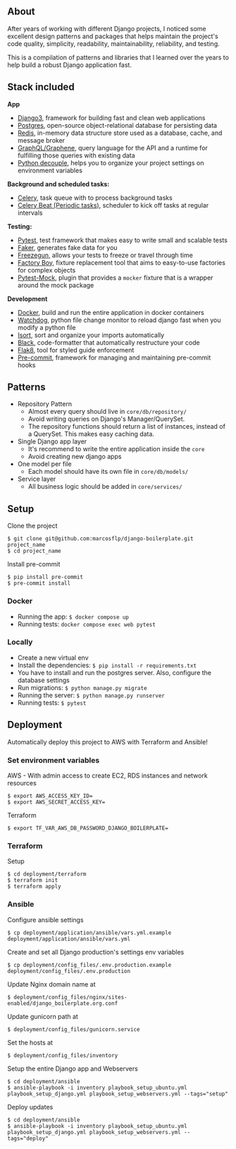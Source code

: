 ## About

After years of working with different Django projects, I noticed some excellent design patterns and packages that helps maintain the project's code quality, simplicity, readability, maintainability, reliability, and testing.

This is a compilation of patterns and libraries that I learned over the years to help build a robust Django application fast.


## Stack included

**App**
- [Django3](https://www.djangoproject.com/), framework for building fast and clean web applications
- [Postgres](https://www.postgresql.org/), open-source object-relational database for persisting data
- [Redis](https://redis.io/), in-memory data structure store used as a database, cache, and message broker
- [GraphQL/Graphene](https://docs.graphene-python.org/projects/django/en/latest/), query language for the API and a runtime for fulfilling those queries with existing data
- [Python decouple](https://github.com/henriquebastos/python-decouple), helps you to organize your project settings on environment variables

**Background and scheduled tasks:**
- [Celery](https://docs.celeryproject.org/en/stable/), task queue with to process background tasks
- [Celery Beat (Periodic tasks)](https://docs.celeryproject.org/en/stable/userguide/periodic-tasks.html), scheduler to kick off tasks at regular intervals

**Testing:**
- [Pytest](https://docs.pytest.org/en/6.2.x/), test framework that makes easy to write small and scalable tests
- [Faker](https://faker.readthedocs.io/en/master/), generates fake data for you
- [Freezegun](https://github.com/spulec/freezegun), allows your tests to freeze or travel through time
- [Factory Boy](https://factoryboy.readthedocs.io/en/stable/#), fixture replacement tool that aims to easy-to-use factories for complex objects
- [Pytest-Mock](https://pypi.org/project/pytest-mock/), plugin that provides a `mocker` fixture that is a wrapper around the mock package

**Development**
- [Docker](https://www.docker.com/), build and run the entire application in docker containers
- [Watchdog](https://pypi.org/project/watchdog/), python file change monitor to reload django fast when you modify a python file
- [Isort](https://github.com/PyCQA/isort), sort and organize your imports automatically
- [Black](https://github.com/psf/black), code-formatter that automatically restructure your code
- [Flak8](https://flake8.pycqa.org/en/latest/), tool for styled guide enforcement
- [Pre-commit](https://pre-commit.com/), framework for managing and maintaining pre-commit hooks


## Patterns

- Repository Pattern
  - Almost every query should live in `core/db/repository/`
  - Avoid writing queries on Django's Manager/QuerySet.
  - The repository functions should return a list of instances, instead of a QuerySet. This makes easy caching data. 
- Single Django app layer
  - It's recommend to write the entire application inside the `core`
  - Avoid creating new django apps
- One model per file
  - Each model should have its own file in `core/db/models/`
- Service layer
  - All business logic should be added in `core/services/`


## Setup

Clone the project
```shell
$ git clone git@github.com:marcosflp/django-boilerplate.git project_name
$ cd project_name
```

Install pre-commit
```shell
$ pip install pre-commit
$ pre-commit install
```

### Docker

- Running the app: `$ docker compose up`
- Running tests: `docker compose exec web pytest`

### Locally

- Create a new virtual env
- Install the dependencies: `$ pip install -r requirements.txt`
- You have to install and run the postgres server. Also, configure the database settings 
- Run migrations: `$ python manage.py migrate`
- Running the server: `$ python manage.py runserver`
- Running tests: `$ pytest`


## Deployment

Automatically deploy this project to AWS with Terraform and Ansible!

### Set environment variables

AWS - With admin access to create EC2, RDS instances and network resources
```shell
$ export AWS_ACCESS_KEY_ID=
$ export AWS_SECRET_ACCESS_KEY=
```

Terraform
```shell
$ export TF_VAR_AWS_DB_PASSWORD_DJANGO_BOILERPLATE=
```


### Terraform


Setup
```shell
$ cd deployment/terraform
$ terraform init
$ terraform apply
```

### Ansible

Configure ansible settings
```shell
$ cp deployment/application/ansible/vars.yml.example deployment/application/ansible/vars.yml
```

Create and set all Django production's settings env variables 
```shell
$ cp deployment/config_files/.env.production.example deployment/config_files/.env.production
```

Update Nginx domain name at
```shell
$ deployment/config_files/nginx/sites-enabled/django_boilerplate.org.conf
```

Update gunicorn path at
```shell
$ deployment/config_files/gunicorn.service
```

Set the hosts at
```shell
$ deployment/config_files/inventory
```

Setup the entire Django app and Webservers
```shell
$ cd deployment/ansible
$ ansible-playbook -i inventory playbook_setup_ubuntu.yml playbook_setup_django.yml playbook_setup_webservers.yml --tags="setup"
```

Deploy updates
```shell
$ cd deployment/ansible
$ ansible-playbook -i inventory playbook_setup_ubuntu.yml playbook_setup_django.yml playbook_setup_webservers.yml --tags="deploy"
```
